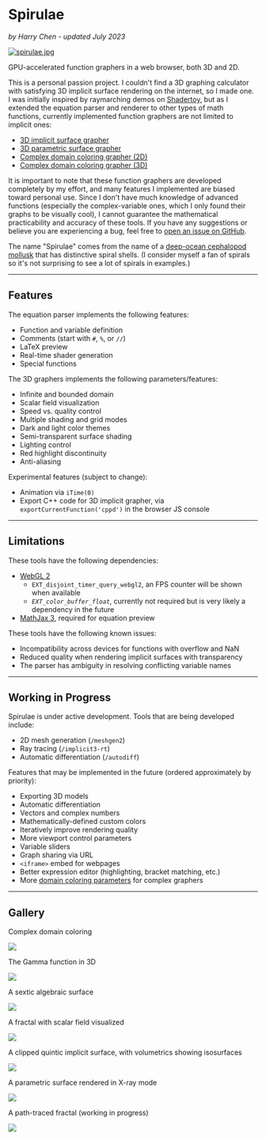 # Spirulae

*by Harry Chen - updated July 2023*

[![spirulae.jpg](src/spirulae.jpg)](implicit3/)

GPU-accelerated function graphers in a web browser, both 3D and 2D.

This is a personal passion project. I couldn't find a 3D graphing calculator with satisfying 3D implicit surface rendering on the internet, so I made one. I was initially inspired by raymarching demos on [Shadertoy](https://www.shadertoy.com/), but as I extended the equation parser and renderer to other types of math functions, currently implemented function graphers are not limited to implicit ones:

 - [3D implicit surface grapher](implicit3/)
 - [3D parametric surface grapher](paramsurf/)
 - [Complex domain coloring grapher (2D)](complex/)
 - [Complex domain coloring grapher (3D)](complex3/)

It is important to note that these function graphers are developed completely by my effort, and many features I implemented are biased toward personal use. Since I don't have much knowledge of advanced functions (especially the complex-variable ones, which I only found their graphs to be visually cool), I cannot guarantee the mathematical practicability and accuracy of these tools. If you have any suggestions or believe you are experiencing a bug, feel free to [open an issue on GitHub](https://github.com/harry7557558/spirulae/issues).

The name "Spirulae" comes from the name of a [deep-ocean cephalopod mollusk](https://en.wikipedia.org/wiki/Spirula) that has distinctive spiral shells. (I consider myself a fan of spirals so it's not surprising to see a lot of spirals in examples.)

----

## Features

The equation parser implements the following features:
 - Function and variable definition
 - Comments (start with `#`, `%`, or `//`)
 - LaTeX preview
 - Real-time shader generation
 - Special functions

The 3D graphers implements the following parameters/features:
 - Infinite and bounded domain
 - Scalar field visualization
 - Speed vs. quality control
 - Multiple shading and grid modes
 - Dark and light color themes
 - Semi-transparent surface shading
 - Lighting control
 - Red highlight discontinuity
 - Anti-aliasing

Experimental features (subject to change):
 - Animation via `iTime(0)`
 - Export C++ code for 3D implicit grapher, via `exportCurrentFunction('cppd')` in the browser JS console

----

## Limitations

These tools have the following dependencies:
 - [WebGL 2](https://webglreport.com/?v=2)
    - `EXT_disjoint_timer_query_webgl2`, an FPS counter will be shown when available
    - *`EXT_color_buffer_float`*, currently not required but is very likely a dependency in the future
 - [MathJax 3](https://www.mathjax.org/), required for equation preview

These tools have the following known issues:
 - Incompatibility across devices for functions with overflow and NaN
 - Reduced quality when rendering implicit surfaces with transparency
 - The parser has ambiguity in resolving conflicting variable names

----

## Working in Progress

Spirulae is under active development. Tools that are being developed include:
 - 2D mesh generation (`/meshgen2`)
 - Ray tracing (`/implicit3-rt`)
 - Automatic differentiation (`/autodiff`)

Features that may be implemented in the future (ordered approximately by priority):
 - Exporting 3D models
 - Automatic differentiation
 - Vectors and complex numbers
 - Mathematically-defined custom colors
 - Iteratively improve rendering quality
 - More viewport control parameters
 - Variable sliders
 - Graph sharing via URL
 - `<iframe>` embed for webpages
 - Better expression editor (highlighting, bracket matching, etc.)
 - More [domain coloring parameters](https://en.wikipedia.org/wiki/Domain_coloring) for complex graphers

----

## Gallery

Complex domain coloring

[![](./src/gallery-complex-trigs.jpg)](complex/)

The Gamma function in 3D

[![](./src/gallery-complex3-gamma-2.jpg)](complex3/)

A sextic algebraic surface

[![](./src/gallery-implicit3-barth6.jpg)](implicit3/)

A fractal with scalar field visualized

[![](./src/gallery-implicit3-roots-field.jpg)](implicit3/)

A clipped quintic implicit surface, with volumetrics showing isosurfaces

[![](./src/gallery-implicit3-field.jpg)](implicit3/)

A parametric surface rendered in X-ray mode

[![](./src/gallery-paramsurf-twist.jpg)](paramsurf/)

A path-traced fractal (working in progress)

![](./src/gallery-implicit3-rt-mandeltorus.jpg)
